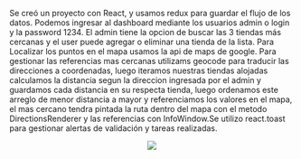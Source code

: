 Se creó un proyecto con React, y usamos redux para guardar el flujo de los datos. Podemos ingresar al dashboard mediante los usuarios admin o login 
y la password 1234. El admin tiene la opcion de buscar las 3 tiendas más cercanas y el user puede agregar o eliminar una tienda de la lista.
Para Localizar los puntos en el mapa usamos la api de maps de google. Para gestionar las referencias mas cercanas utilizams geocode para traducir 
las direcciones a coordenadas, luego  iteramos nuestras tiendas alojadas calculamos la distancia segun la direccion ingresada por el admin y guardamos 
cada distancia en su respecta tienda, luego ordenamos este arreglo de menor distancia a mayor y referenciamos los valores en el mapa, el mas cercano
tendra pintada la ruta dentro del mapa con el metodo DirectionsRenderer y las referencias con InfoWindow.Se utilizo react.toast para gestionar alertas 
de validación y tareas realizadas.



<p align='center'>
    <img src='https://i.ibb.co/m60S7TQ/Whats-App-Image-2023-02-20-at-20-13-00.jpg' </img>
</p>
